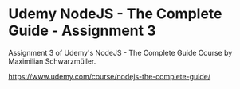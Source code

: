 # Udemy NodeJS - The Complete Guide - Assignment 3

Assignment 3 of Udemy's NodeJS - The Complete Guide Course by Maximilian Schwarzmüller.

https://www.udemy.com/course/nodejs-the-complete-guide/
